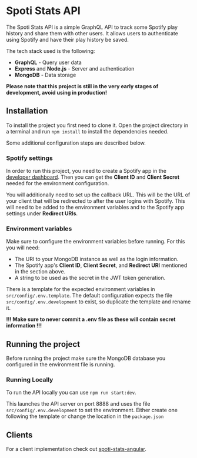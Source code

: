 # Spoti Stats API

The Spoti Stats API is a simple GraphQL API to track some Spotify play history and share them with other users. It allows users to authenticate using Spotify and have their play history be saved.

The tech stack used is the following:
- **GraphQL** - Query user data
- **Express** and **Node.js** - Server and authentication
- **MongoDB** - Data storage

**Please note that this project is still in the very early stages of development, avoid using in production!**

## Installation

To install the project you first need to clone it. Open the project directory in a terminal and run `npm install` to install the dependencies needed.

Some additional configuration steps are described below.

### Spotify settings

In order to run this project, you need to create a Spotify app in the [developer dashboard](https://developer.spotify.com/dashboard). Then you can get the **Client ID** and **Client Secret** needed for the environment configuration.

You will additionally need to set up the callback URL. This will be the URL of your client that will be redirected to after the user logins with Spotify. This will need to be added to the environment variables and to the Spotify app settings under **Redirect URIs**.

### Environment variables

Make sure to configure the environment variables before running. For this you will need:

- The URI to your MongoDB instance as well as the login information.
- The Spotify app's **Client ID**, **Client Secret**, and **Redirect URI** mentioned in the section above.
- A string to be used as the secret in the JWT token generation.

There is a template for the expected environment variables in `src/config/.env.template`. The default configuration expects the file `src/config/.env.development` to exist, so duplicate the template and rename it.

**!!! Make sure to never commit a .env file as these will contain secret information !!!**

## Running the project

Before running the project make sure the MongoDB database you configured in the environment file is running.

### Running Locally

To run the API locally you can use `npm run start:dev`. 

This launches the API server on port 8888 and uses the file `src/config/.env.development` to set the environment. Either create one following the template or change the location in the `package.json`

## Clients

For a client implementation check out [spoti-stats-angular](https://github.com/pedronave/spoti-stats-angular).
